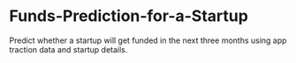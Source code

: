 # Funds-Prediction-for-a-Startup
Predict whether a startup will get funded in the next three months using app traction data and startup details.
